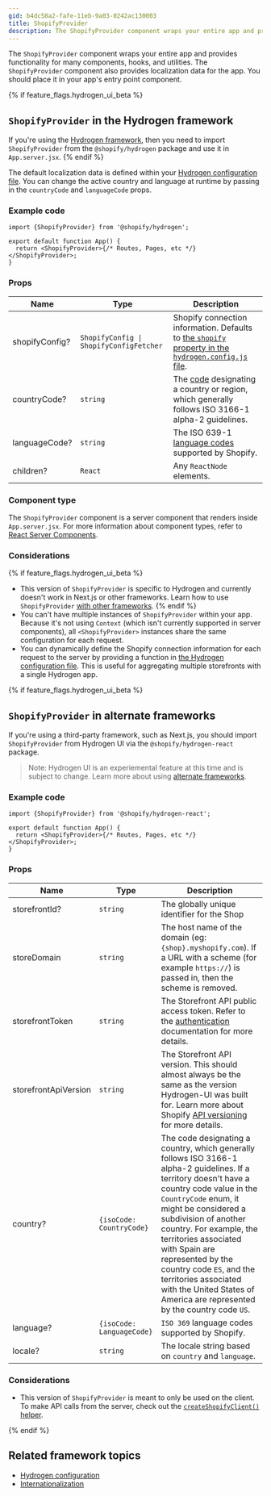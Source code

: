 ```yaml
---
gid: b4dc58a2-fafe-11eb-9a03-0242ac130003
title: ShopifyProvider
description: The ShopifyProvider component wraps your entire app and provides support for hooks.
---
```


The `ShopifyProvider` component wraps your entire app and provides functionality for many components, hooks, and utilities. The `ShopifyProvider` component also provides localization data for the app. You should place it in your app's entry point component.

{% if feature_flags.hydrogen_ui_beta %}
## `ShopifyProvider` in the Hydrogen framework

If you're using the [Hydrogen framework](https://shopify.dev/custom-storefronts/hydrogen/framework), then you need to import `ShopifyProvider` from the `@shopify/hydrogen` package and use it in `App.server.jsx`.
{% endif %}

The default localization data is defined within your [Hydrogen configuration file](https://shopify.dev/custom-storefronts/hydrogen/configuration). You can change the active country and language at runtime by passing in the `countryCode` and `languageCode` props.

### Example code

```tsx
import {ShopifyProvider} from '@shopify/hydrogen';

export default function App() {
  return <ShopifyProvider>{/* Routes, Pages, etc */}</ShopifyProvider>;
}
```

### Props

| Name           | Type                                                   | Description                                                                                                                                                                       |
| -------------- | ------------------------------------------------------ | --------------------------------------------------------------------------------------------------------------------------------------------------------------------------------- |
| shopifyConfig? | <code>ShopifyConfig &#124; ShopifyConfigFetcher</code> | Shopify connection information. Defaults to [the `shopify` property in the `hydrogen.config.js` file](https://shopify.dev/custom-storefronts/hydrogen/configuration). |
| countryCode?   | <code>string</code>                                    | The [code](https://shopify.dev/api/storefront/latest/enums/CountryCode) designating a country or region, which generally follows ISO 3166-1 alpha-2 guidelines.                   |
| languageCode?  | <code>string</code>                                    | The ISO 639-1 [language codes](https://shopify.dev/api/storefront/latest/enums/LanguageCode) supported by Shopify.                                                                |
| children?      | <code>React</code>                                     | Any `ReactNode` elements.                                                                                                                                                         |

### Component type

The `ShopifyProvider` component is a server component that renders inside `App.server.jsx`. For more information about component types, refer to [React Server Components](https://shopify.dev/custom-storefronts/hydrogen/react-server-components).

### Considerations

{% if feature_flags.hydrogen_ui_beta %}
- This version of `ShopifyProvider` is specific to Hydrogen and currently doesn't work in Next.js or other frameworks. Learn how to use `ShopifyProvider` [with other frameworks](#shopify-provider-in-alternate-frameworks).
{% endif %}
- You can't have multiple instances of `ShopifyProvider` within your app. Because it's not using `Context` (which isn't currently supported in server components), all `<ShopifyProvider>` instances share the same configuration for each request.
- You can dynamically define the Shopify connection information for each request to the server by providing a function in [the Hydrogen configuration file](https://shopify.dev/custom-storefronts/hydrogen/configuration#configuration-properties). This is useful for aggregating multiple storefronts with a single Hydrogen app.

{% if feature_flags.hydrogen_ui_beta %}
## `ShopifyProvider` in alternate frameworks

If you're using a third-party framework, such as Next.js, you should import `ShopifyProvider` from Hydrogen UI via the `@shopify/hydrogen-react` package.

> Note:
> Hydrogen UI is an experiemental feature at this time and is subject to change. Learn more about using [alternate frameworks](https://shopify.dev/custom-storefronts/hydrogen/alternate-frameworks).

### Example code

```tsx
import {ShopifyProvider} from '@shopify/hydrogen-react';

export default function App() {
  return <ShopifyProvider>{/* Routes, Pages, etc */}</ShopifyProvider>;
}
```

### Props

| Name | Type | Description |
|---|---|---|
| storefrontId? | <code>string</code> | The globally unique identifier for the Shop |
| storeDomain | <code>string</code> | The host name of the domain (eg: `{shop}.myshopify.com`). If a URL with a scheme (for example `https://`) is passed in, then the scheme is removed. |
| storefrontToken | <code>string</code> | The Storefront API public access token. Refer to the [authentication](https://shopify.dev/api/storefront#authentication) documentation for more details. |
| storefrontApiVersion | <code>string</code> | The Storefront API version. This should almost always be the same as the version Hydrogen-UI was built for. Learn more about Shopify [API versioning](https://shopify.dev/api/usage/versioning) for more details. |
| country? | <code>{isoCode: CountryCode}</code>  | The code designating a country, which generally follows ISO 3166-1 alpha-2 guidelines. If a territory doesn't have a country code value in the `CountryCode` enum, it might be considered a subdivision of another country. For example, the territories associated with Spain are represented by the country code `ES`, and the territories associated with the United States of America are represented by the country code `US`. |
| language? | <code>{isoCode: LanguageCode}</code> | `ISO 369` language codes supported by Shopify.
| locale? | <code>string</code> | The locale string based on `country` and `language`. | Any `ReactNode` elements.

### Considerations

- This version of `ShopifyProvider` is meant to only be used on the client. To make API calls from the server, check out the [`createShopifyClient()` helper](https://shopify.dev/custom-storefronts/hydrogen/alternate-frameworks#step-2-authenticate-the-storefront-api-client).

{% endif %}
## Related framework topics

- [Hydrogen configuration](https://shopify.dev/custom-storefronts/hydrogen/configuration)
- [Internationalization](https://shopify.dev/custom-storefronts/hydrogen/internationalization)
